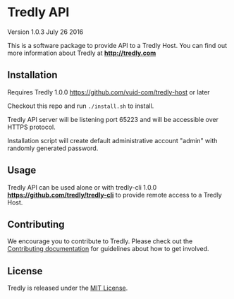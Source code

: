 # Tredly API

Version 1.0.3
July 26 2016

This is a software package to provide API to a Tredly Host. You can find out more information about Tredly at **<http://tredly.com>**

## Installation

Requires Tredly 1.0.0 <https://github.com/vuid-com/tredly-host> or later

Checkout this repo and run `./install.sh` to install.

Tredly API server will be listening port 65223 and will be accessible over HTTPS protocol.

Installation script will create default administrative account "admin" with randomly generated password.

## Usage

Tredly API can be used alone or with tredly-cli 1.0.0 **<https://github.com/tredly/tredly-cli>** to provide remote access to a Tredly Host.

## Contributing

We encourage you to contribute to Tredly. Please check out the [Contributing documentation](https://github.com/tredly/tredly-api/blob/master/CONTRIBUTING.md) for guidelines about how to get involved.

## License

Tredly is released under the [MIT License](http://www.opensource.org/licenses/MIT).
